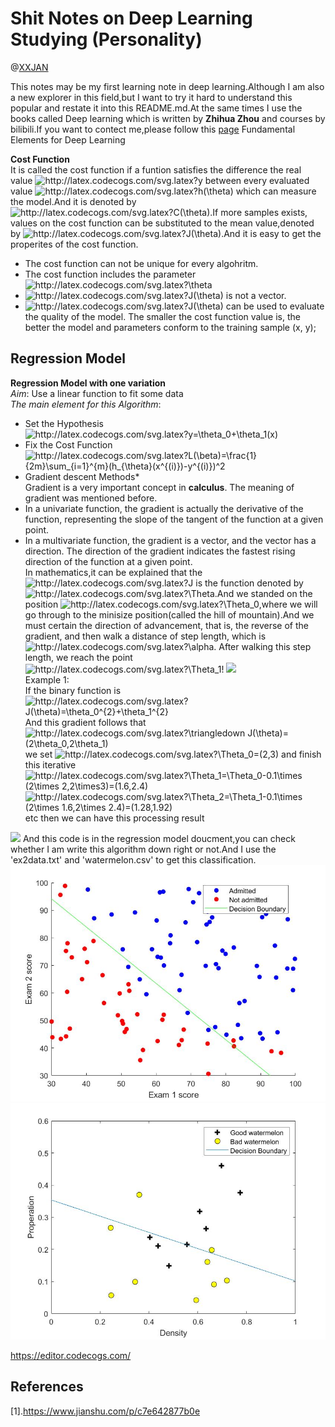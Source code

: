 <!--
* @Description:
* @Author:XXJAN
* @Company(School):LZU
* @Date:2020-11-4 14:40:23
* @LastEditors:XXJAN
* @LastEditTime:2020-11-4 14:40:23
-->
# Shit Notes on Deep Learning Studying  (Personality)
@[XXJAN](https://github.com/xxjan719/)

This notes may be my first learning note in deep learning.Although I am also a new explorer in this field,but I want to try it hard to understand this popular and restate it into this README.md.At the same times I  use  the books called Deep learning which is written by **Zhihua Zhou** and courses by bilibili.If you want to contect me,please follow this [page](https://xxjan719@github.io)
Fundamental Elements for Deep Learning

**Cost Function**<br>
It is called the cost function if a funtion satisfies the difference the real value <img src="http://latex.codecogs.com/svg.latex?y" title="http://latex.codecogs.com/svg.latex?y" /> between every evaluated value <img src="http://latex.codecogs.com/svg.latex?h(\theta)" title="http://latex.codecogs.com/svg.latex?h(\theta)" /> which can measure the model.And it is denoted by <img src="http://latex.codecogs.com/svg.latex?C(\theta)" title="http://latex.codecogs.com/svg.latex?C(\theta)" />.If  more samples exists, values on the cost function can be substituted to the mean value,denoted by <img src="http://latex.codecogs.com/svg.latex?J(\theta)" title="http://latex.codecogs.com/svg.latex?J(\theta)" />.And it is easy to get the properites of the  cost function. <br>
* The cost function can not be unique for every algohritm.
* The cost function includes the parameter <img src="http://latex.codecogs.com/svg.latex?\theta" title="http://latex.codecogs.com/svg.latex?\theta" />
* <img src="http://latex.codecogs.com/svg.latex?J(\theta)" title="http://latex.codecogs.com/svg.latex?J(\theta)" /> is not a vector.
* <img src="http://latex.codecogs.com/svg.latex?J(\theta)" title="http://latex.codecogs.com/svg.latex?J(\theta)" /> can be used to evaluate the quality of the model. The smaller the cost function value is, the better the model and parameters conform to the training sample (x, y);



## Regression Model<br>
**Regression Model with one variation**<br>
*Aim*: Use a linear function to fit some data<br>
*The main element for this Algorithm*:<br>
* Set the Hypothesis<br>
<img src="http://latex.codecogs.com/svg.latex?y=\theta_0&plus;\theta_1(x)" title="http://latex.codecogs.com/svg.latex?y=\theta_0+\theta_1(x)" /><br>
* Fix the Cost Function<br>
<img src="http://latex.codecogs.com/svg.latex?L(\beta)=\frac{1}{2m}\sum_{i=1}^{m}(h_{\theta}(x^{(i)})-y^{(i)})^2" title="http://latex.codecogs.com/svg.latex?L(\beta)=\frac{1}{2m}\sum_{i=1}^{m}(h_{\theta}(x^{(i)})-y^{(i)})^2" /><br>
* Gradient descent Methods*<br>
Gradient is a very important concept in **calculus**. The meaning of gradient was mentioned before.
* In a univariate function, the gradient is actually the derivative of the function, representing the slope of the tangent of the function at a given point.
* In a multivariate function, the gradient is a vector, and the vector has a direction. The direction of the gradient indicates the fastest rising direction of the function at a given point.<br>
In mathematics,it can be explained that the <img src="http://latex.codecogs.com/svg.latex?J" title="http://latex.codecogs.com/svg.latex?J" /> is the function denoted by <img src="http://latex.codecogs.com/svg.latex?\Theta&space;" title="http://latex.codecogs.com/svg.latex?\Theta " />.And we standed on the position <img src="http://latex.codecogs.com/svg.latex?\Theta_0" title="http://latex.codecogs.com/svg.latex?\Theta_0" />,where we will go through to the minisize position(called the hill of mountain).And we must certain the direction of advancement, that is, the reverse of the gradient, and then walk a distance of step length, which is <img src="http://latex.codecogs.com/svg.latex?\alpha" title="http://latex.codecogs.com/svg.latex?\alpha" />. After walking this step length, we reach the point <img src="http://latex.codecogs.com/svg.latex?\Theta_1" title="http://latex.codecogs.com/svg.latex?\Theta_1" />!
<img src="https://upload-images.jianshu.io/upload_images/1234352-af8dd9722c762c13.png"><br>
Example 1:<br>
If the binary function is<br>
  <img src="http://latex.codecogs.com/svg.latex?J(\theta)=\theta_0^{2}&plus;\theta_1^{2}" title="http://latex.codecogs.com/svg.latex?J(\theta)=\theta_0^{2}+\theta_1^{2}" /><br>
And this gradient follows that<br>
<img src="http://latex.codecogs.com/svg.latex?\triangledown&space;J(\theta)=(2\theta_0,2\theta_1)" title="http://latex.codecogs.com/svg.latex?\triangledown J(\theta)=(2\theta_0,2\theta_1)" /><br>
we set <img src="http://latex.codecogs.com/svg.latex?\Theta_0=(2,3)" title="http://latex.codecogs.com/svg.latex?\Theta_0=(2,3)" /> and finish this iterative<br>
<img src="http://latex.codecogs.com/svg.latex?\Theta_1=\Theta_0-0.1\times&space;(2\times&space;2,2\times3)=(1.6,2.4)" title="http://latex.codecogs.com/svg.latex?\Theta_1=\Theta_0-0.1\times (2\times 2,2\times3)=(1.6,2.4)" /><br>
<img src="http://latex.codecogs.com/svg.latex?\Theta_2=\Theta_1-0.1\times&space;(2\times&space;1.6,2\times&space;2.4)=(1.28,1.92)" title="http://latex.codecogs.com/svg.latex?\Theta_2=\Theta_1-0.1\times (2\times 1.6,2\times 2.4)=(1.28,1.92)" /><br>
etc
then we can have this processing result
<img src="https://pic1.zhimg.com/v2-bad845089a76548c461bd2807f234f50_r.jpg">
And this code is in the regression model doucment,you can check whether I am write this algorithm down right or not.And I use the 'ex2data.txt' and 'watermelon.csv' to get this classification.<br>
<img src=https://github.com/xxjan719/Shit-Notes-on-Machine-learning/blob/master/Linear_Model/Logistic_Model/Deep%20learning%20Linear%20Model_1.jpg><br>
<img src=https://github.com/xxjan719/Shit-Notes-on-Machine-learning/blob/master/Linear_Model/Logistic_Model/Deep%20learning%20Linear%20Model_2.jpg><br>

https://editor.codecogs.com/<br>

## References<br>
[1].https://www.jianshu.com/p/c7e642877b0e
